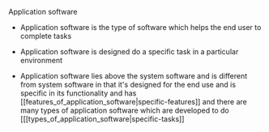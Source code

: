
Application software

-   Application software is the type of software which helps the end user to complete tasks

-   Application software is designed do a specific task in a particular environment

-   Application software lies above the system software and is different from system software in that it's designed for the end use and is specific in its functionality and has [[features_of_application_software|specific-features]] and there are many types of application software which are developed to do  [[[types_of_application_software|specific-tasks]]
